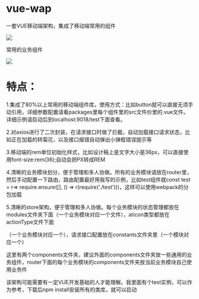 # vue-wap
一套VUE移动端架构，集成了移动端常用的组件

![](https://github.com/weiyou789/blog/blob/master/imgs/img01.png) 

常用的业务组件

![](https://github.com/weiyou789/blog/blob/master/imgs/img02.png) 

# 特点：

1.集成了80%以上常用的移动端组件库，使用方式：比如button就可以直接<rkhy-button></rkhy-button>无须手动引用，详细参数配置请看packages里每个组件里的src文件价里的.vue文件。详细示例请启动后到localhost:9018/test下面查看。

2.对axios进行了二次封装，在请求接口时做了拦截，自动加载接口请求状态，比如正在加载的转菊花，以及接口报错自动弹出小弹框错误提示等

3.移动端的rem单位初始化样式，比如设计稿上是文字大小是36px，可以直接使用font-size:rem(36);自动会把PX转成REM

4.清晰的业务模块划分，便于管理和多人协做。所有的业务模块请放在router里，然后手动配置一下路由，路由配置最好用我写的示例，比如test组件就const test = r=> require.ensure([], () => r(require('./test')))，这样可以使用webpack的分包加载

5.清晰的store架构，便于管理和多人协做。每个业务模块的状态管理都放在modules文件夹下面（一个业务模块对应一个文件），aticon类型都放在actionType文件下面

（一个业务模块对应一个），请求接口配置放在constants文件夹里（一个模块对应一个）

这里有两个components文件夹，建议外面的components文件夹放一些通用的业务组件，router下面的每个业务模块的components文件夹放当前业务模块自己使用业务件

该架构可能需要有一定VUE开发基础的人才能理解。我里面有个test实例，可以作为参考，下载后npm install安装所有的类库，就可以启动
